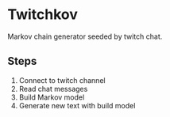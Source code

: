# Twitchkov
Markov chain generator seeded by twitch chat.

## Steps
1. Connect to twitch channel
2. Read chat messages
3. Build Markov model
4. Generate new text with build model
